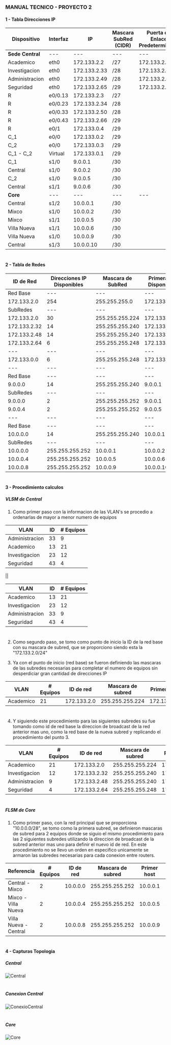 ### MANUAL TECNICO - PROYECTO 2

#### 1 - Tabla Direcciones IP

| Dispositivo | Interfaz | IP | Mascara SubRed (CIDR) | Puerta de Enlace Predeterminada
|---|---|---|---|---|
|**Sede Central**|---|---|---|---|
|Academico|eth0|172.133.2.2|/27|172.133.2.3
|Investigacion|eth0|172.133.2.33|/28|172.133.2.34
|Administracion|eth0|172.133.2.49|/28|172.133.2.50
|Seguridad|eth0|172.133.2.65|/29|172.133.2.66
|R|e0/0.13|172.133.2.3|/27|
|R|e0/0.23|172.133.2.34|/28|
|R|e0/0.33|172.133.2.50|/28|
|R|e0/0.43|172.133.2.66|/29|
|R|e0/1|172.133.0.4|/29|
|C_1|e0/0|172.133.0.2|/29|
|C_2|e0/0|172.133.0.3|/29|
|C_1 - C_2|Virtual|172.133.0.1|/29|
|C_1|s1/0|9.0.0.1|/30|
|Central|s1/0|9.0.0.2|/30|
|C_2|s1/0|9.0.0.5|/30|
|Central|s1/1|9.0.0.6|/30|
|**Core**|---|---|---|---|
|Central|s1/2|10.0.0.1|/30|
|Mixco|s1/0|10.0.0.2|/30|
|Mixco|s1/1|10.0.0.5|/30|
|Villa Nueva|s1/1|10.0.0.6|/30|
|Villa Nueva|s1/0|10.0.0.9|/30|
|Central|s1/3|10.0.0.10|/30|

#

#### 2 - Tabla de Redes

| ID de Red | Direcciones IP Disponibles | Mascara de SubRed | Primera IP Disponible | Ultima IP Disponible | Direccion de Broadcast |
|---|---|---|---|---|---|
|Red Base|---|---|---|---|---|
|172.133.2.0|254|255.255.255.0|172.133.2.1|172.133.2.254|172.133.2.255|
|SubRedes|---|---|---|---|---|
|172.133.2.0|30|255.255.255.224|172.133.2.1|172.133.2.30|172.133.2.31
|172.133.2.32|14|255.255.255.240|172.133.2.33|172.133.2.46|172.133.2.47
|172.133.2.48|14|255.255.255.240|172.133.2.49|172.133.2.62|172.133.2.63
|172.133.2.64|6|255.255.255.248|172.133.2.65|172.133.2.70|172.133.2.71
|---|---|---|---|---|---|
|172.133.0.0|6|255.255.255.248|172.133.0.1|172.133.0.6|172.133.0.7
|---|---|---|---|---|---|
|Red Base|---|---|---|---|---|
|9.0.0.0|14|255.255.255.240|9.0.0.1|9.0.0.14|9.0.0.15
|SubRedes|---|---|---|---|---|
|9.0.0.0|2|255.255.255.252|9.0.0.1|9.0.0.2|9.0.0.3|
|9.0.0.4|2|255.255.255.252|9.0.0.5|9.0.0.6|9.0.0.7|
|---|---|---|---|---|---|
|Red Base|---|---|---|---|---|
|10.0.0.0|14|255.255.255.240|10.0.0.1|10.0.0.14|10.0.0.15
|SubRedes|---|---|---|---|---|
|10.0.0.0|255.255.255.252|10.0.0.1|10.0.0.2|10.0.0.3
|10.0.0.4|255.255.255.252|10.0.0.5|10.0.0.6|10.0.0.7
|10.0.0.8|255.255.255.252|10.0.0.9|10.0.0.10|10.0.0.11


#

#### 3 - Procedimiento calculos

##### VLSM de Central

1. Como primer paso con la informacion de las VLAN's se procedio a ordenarlas de mayor a menor numero de equipos

|VLAN|ID|# Equipos
|--|--|--|
|Administracion|33|9
|Academico|13|21
|Investigacion|23|12
|Seguridad|43|4

||

|VLAN|ID|# Equipos
|--|--|--|
|Academico|13|21
|Investigacion|23|12
|Administracion|33|9
|Seguridad|43|4
#
2. Como segundo paso, se tomo como punto de inicio la ID de la red base con su mascara de subred, que se proporciono siendo esta la "172.133.2.0/24"

3. Ya con el punto de inicio (red base) se fueron definiendo las mascaras de las subredes necesarias para completar el numero de equipos sin desperdiciar gran cantidad de direcciones IP

VLAN|# Equipos|ID de red|Mascara de subred|Primer host|Ultimo Host|Broadcast
|--|--|--|--|--|--|--|
|Academico|21|172.133.2.0|255.255.255.224|172.133.2.1|172.133.2.30|172.133.2.31
#
4. Y siguiendo este procedimiento para las siguientes subredes su fue tomando como id de red base la direccion de broadcast de la red anterior mas uno, como la red base de la nueva subred y replicando el procedimiento del punto 3.


VLAN|# Equipos|ID de red|Mascara de subred|Primer host|Ultimo Host|Broadcast
|--|--|--|--|--|--|--|
Academico|21|172.133.2.0|255.255.255.224|172.133.2.1|172.133.2.30|172.133.2.31
Investigacion|12|172.133.2.32|255.255.255.240|172.133.2.33|172.133.2.46|172.133.2.47
Administracion|9|172.133.2.48|255.255.255.240|172.133.2.49|172.133.2.62|172.133.2.63
Seguridad|4|172.133.2.64|255.255.255.248|172.133.2.65|172.133.2.70|172.133.2.71

#

##### FLSM  de Core

1. Como primer paso, con la red principal que se proporciona "10.0.0.0/28", se tomo como la primera subred, se definieron mascaras de subred para 2 equipos donde se siguio el mismo procedimiento para las 2 siguientes subredes utilizando la direccion de broadcast de la subred anterior mas uno para definir el nuevo id de red. En este procedimiento no se llevo un orden en especifico unicamente se armaron las subredes necesarias para cada conexion entre routers.

Referencia|# Equipos|ID de red|Mascara de subred|Primer host|Ultimo Host|Broadcast
|--|--|--|--|--|--|--|
Central - Mixco|2|10.0.0.0|255.255.255.252|10.0.0.1|10.0.0.2|10.0.0.3
Mixco - Villa Nueva|2|10.0.0.4|255.255.255.252|10.0.0.5|10.0.0.6|10.0.0.7
Villa Nueva - Central|2|10.0.0.8|255.255.255.252|10.0.0.9|10.0.0.10|10.0.0.11


#

#### 4 - Capturas Topologia

##### Central

![Central](./images/Central.png)

#

##### Conexion Central

![ConexioCentral](./images/ConexionCentral.png)

#

##### Core

![Core](./images/Core.png)

#
